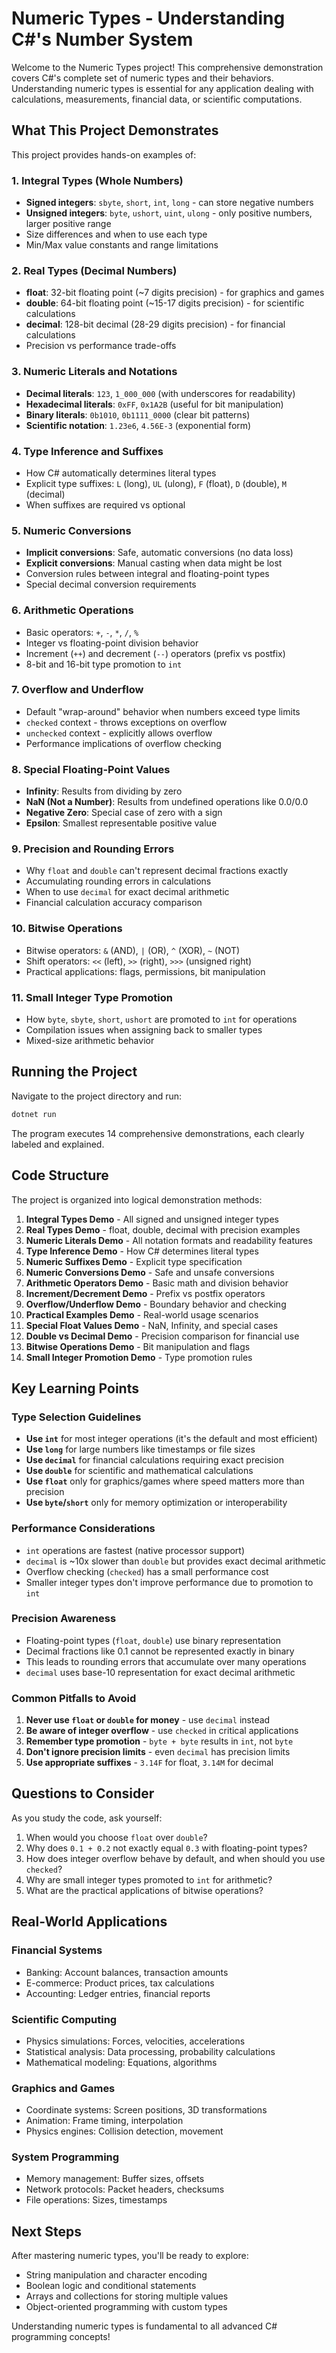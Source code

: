 # Numeric Types - Understanding C#'s Number System

Welcome to the Numeric Types project! This comprehensive demonstration covers C#'s complete set of numeric types and their behaviors. Understanding numeric types is essential for any application dealing with calculations, measurements, financial data, or scientific computations.

## What This Project Demonstrates

This project provides hands-on examples of:

### 1. Integral Types (Whole Numbers)
- **Signed integers**: `sbyte`, `short`, `int`, `long` - can store negative numbers
- **Unsigned integers**: `byte`, `ushort`, `uint`, `ulong` - only positive numbers, larger positive range
- Size differences and when to use each type
- Min/Max value constants and range limitations

### 2. Real Types (Decimal Numbers)
- **float**: 32-bit floating point (~7 digits precision) - for graphics and games
- **double**: 64-bit floating point (~15-17 digits precision) - for scientific calculations
- **decimal**: 128-bit decimal (28-29 digits precision) - for financial calculations
- Precision vs performance trade-offs

### 3. Numeric Literals and Notations
- **Decimal literals**: `123`, `1_000_000` (with underscores for readability)
- **Hexadecimal literals**: `0xFF`, `0x1A2B` (useful for bit manipulation)
- **Binary literals**: `0b1010`, `0b1111_0000` (clear bit patterns)
- **Scientific notation**: `1.23e6`, `4.56E-3` (exponential form)

### 4. Type Inference and Suffixes
- How C# automatically determines literal types
- Explicit type suffixes: `L` (long), `UL` (ulong), `F` (float), `D` (double), `M` (decimal)
- When suffixes are required vs optional

### 5. Numeric Conversions
- **Implicit conversions**: Safe, automatic conversions (no data loss)
- **Explicit conversions**: Manual casting when data might be lost
- Conversion rules between integral and floating-point types
- Special decimal conversion requirements

### 6. Arithmetic Operations
- Basic operators: `+`, `-`, `*`, `/`, `%`
- Integer vs floating-point division behavior
- Increment (`++`) and decrement (`--`) operators (prefix vs postfix)
- 8-bit and 16-bit type promotion to `int`

### 7. Overflow and Underflow
- Default "wrap-around" behavior when numbers exceed type limits
- `checked` context - throws exceptions on overflow
- `unchecked` context - explicitly allows overflow
- Performance implications of overflow checking

### 8. Special Floating-Point Values
- **Infinity**: Results from dividing by zero
- **NaN (Not a Number)**: Results from undefined operations like 0.0/0.0
- **Negative Zero**: Special case of zero with a sign
- **Epsilon**: Smallest representable positive value

### 9. Precision and Rounding Errors
- Why `float` and `double` can't represent decimal fractions exactly
- Accumulating rounding errors in calculations
- When to use `decimal` for exact decimal arithmetic
- Financial calculation accuracy comparison

### 10. Bitwise Operations
- Bitwise operators: `&` (AND), `|` (OR), `^` (XOR), `~` (NOT)
- Shift operators: `<<` (left), `>>` (right), `>>>` (unsigned right)
- Practical applications: flags, permissions, bit manipulation

### 11. Small Integer Type Promotion
- How `byte`, `sbyte`, `short`, `ushort` are promoted to `int` for operations
- Compilation issues when assigning back to smaller types
- Mixed-size arithmetic behavior

## Running the Project

Navigate to the project directory and run:

```powershell
dotnet run
```

The program executes 14 comprehensive demonstrations, each clearly labeled and explained.

## Code Structure

The project is organized into logical demonstration methods:

1. **Integral Types Demo** - All signed and unsigned integer types
2. **Real Types Demo** - float, double, decimal with precision examples
3. **Numeric Literals Demo** - All notation formats and readability features
4. **Type Inference Demo** - How C# determines literal types
5. **Numeric Suffixes Demo** - Explicit type specification
6. **Numeric Conversions Demo** - Safe and unsafe conversions
7. **Arithmetic Operators Demo** - Basic math and division behavior
8. **Increment/Decrement Demo** - Prefix vs postfix operators
9. **Overflow/Underflow Demo** - Boundary behavior and checking
10. **Practical Examples Demo** - Real-world usage scenarios
11. **Special Float Values Demo** - NaN, Infinity, and special cases
12. **Double vs Decimal Demo** - Precision comparison for financial use
13. **Bitwise Operations Demo** - Bit manipulation and flags
14. **Small Integer Promotion Demo** - Type promotion rules

## Key Learning Points

### Type Selection Guidelines
- **Use `int`** for most integer operations (it's the default and most efficient)
- **Use `long`** for large numbers like timestamps or file sizes
- **Use `decimal`** for financial calculations requiring exact precision
- **Use `double`** for scientific and mathematical calculations
- **Use `float`** only for graphics/games where speed matters more than precision
- **Use `byte`/`short`** only for memory optimization or interoperability

### Performance Considerations
- `int` operations are fastest (native processor support)
- `decimal` is ~10x slower than `double` but provides exact decimal arithmetic
- Overflow checking (`checked`) has a small performance cost
- Smaller integer types don't improve performance due to promotion to `int`

### Precision Awareness
- Floating-point types (`float`, `double`) use binary representation
- Decimal fractions like 0.1 cannot be represented exactly in binary
- This leads to rounding errors that accumulate over many operations
- `decimal` uses base-10 representation for exact decimal arithmetic

### Common Pitfalls to Avoid
1. **Never use `float` or `double` for money** - use `decimal` instead
2. **Be aware of integer overflow** - use `checked` in critical applications
3. **Remember type promotion** - `byte + byte` results in `int`, not `byte`
4. **Don't ignore precision limits** - even `decimal` has precision limits
5. **Use appropriate suffixes** - `3.14F` for float, `3.14M` for decimal

## Questions to Consider

As you study the code, ask yourself:
1. When would you choose `float` over `double`?
2. Why does `0.1 + 0.2` not exactly equal `0.3` with floating-point types?
3. How does integer overflow behave by default, and when should you use `checked`?
4. Why are small integer types promoted to `int` for arithmetic?
5. What are the practical applications of bitwise operations?

## Real-World Applications

### Financial Systems
- Banking: Account balances, transaction amounts
- E-commerce: Product prices, tax calculations
- Accounting: Ledger entries, financial reports

### Scientific Computing
- Physics simulations: Forces, velocities, accelerations
- Statistical analysis: Data processing, probability calculations
- Mathematical modeling: Equations, algorithms

### Graphics and Games
- Coordinate systems: Screen positions, 3D transformations
- Animation: Frame timing, interpolation
- Physics engines: Collision detection, movement

### System Programming
- Memory management: Buffer sizes, offsets
- Network protocols: Packet headers, checksums
- File operations: Sizes, timestamps

## Next Steps

After mastering numeric types, you'll be ready to explore:
- String manipulation and character encoding
- Boolean logic and conditional statements
- Arrays and collections for storing multiple values
- Object-oriented programming with custom types

Understanding numeric types is fundamental to all advanced C# programming concepts!
